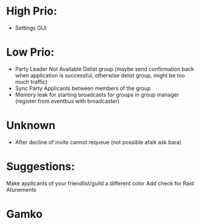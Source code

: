 # High Prio:
* Settings GUI

# Low Prio:
* Party Leader Not Available Delist group (maybe send confirmation back when application is successful, otherwise delist group, might be too much traffic)
* Sync Party Applicants between members of the group
* Memory leak for starting broadcasts for groups in group manager (register from eventbus with broadcaster)


# Unknown
* After decline of invite cannot requeue (not possible afaik ask bara)

# Suggestions:
Make applicants of your friendlist/guild a different color
Add check for Raid Atunements

# Gamko